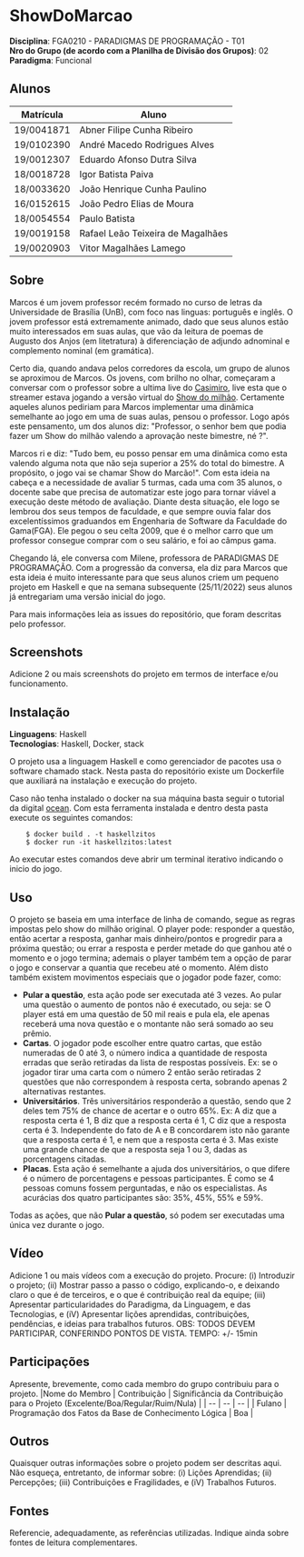 # ShowDoMarcao

**Disciplina**: FGA0210 - PARADIGMAS DE PROGRAMAÇÃO - T01 <br>
**Nro do Grupo (de acordo com a Planilha de Divisão dos Grupos)**: 02<br>
**Paradigma**: Funcional<br>

## Alunos
|Matrícula | Aluno |
| -- | -- |
| 19/0041871  |  Abner Filipe Cunha Ribeiro   |
| 19/0102390  |  André Macedo Rodrigues Alves |
| 19/0012307  |  Eduardo Afonso Dutra Silva   |
| 18/0018728  |  Igor Batista Paiva           |
| 18/0033620  |  João Henrique Cunha Paulino  |
| 16/0152615  |  João Pedro Elias de Moura    |
| 18/0054554  |  Paulo Batista                |
| 19/0019158  |  Rafael Leão Teixeira de Magalhães |
| 19/0020903  |  Vitor Magalhães Lamego       |

## Sobre

Marcos é um jovem professor recém formado no curso de letras da Universidade de Brasília (UnB), com foco nas linguas: português e inglês.
O jovem professor está extremamente animado, dado que seus alunos estão muito interessados em suas aulas, que vão da leitura de poemas 
de Augusto dos Anjos (em litetratura) à diferenciação de adjundo adnominal e complemento nominal (em gramática). 

Certo dia, quando andava pelos corredores da escola, um grupo de alunos se aproximou de Marcos. Os jovens, com brilho no olhar, começaram
a conversar com o professor sobre a ultima live do [Casimiro](https://www.youtube.com/watch?v=_dWp3ZbP_DA&ab_channel=CortesdoCasimito%5BOFICIAL%5D),
live esta que o streamer estava jogando a versão virtual do [Show do milhão](https://pt.wikipedia.org/wiki/Show_do_Milh%C3%A3o). Certamente aqueles
alunos pediriam para Marcos implementar uma dinâmica semelhante ao jogo em uma de suas aulas, pensou o professor. Logo após este pensamento, um dos alunos
diz: "Professor, o senhor bem que podia fazer um Show do milhão valendo a aprovação neste bimestre, né ?".

Marcos ri e diz: "Tudo bem, eu posso pensar em uma dinâmica como esta valendo alguma nota que não seja superior a 25% do total do bimestre. A propósito, o jogo
vai se chamar Show do Marcão!". Com esta ideia na cabeça e a necessidade de avaliar 5 turmas, cada uma com 35 alunos, o docente sabe que precisa de automatizar
este jogo para tornar viável a execução deste método de avaliação. Diante desta situação, ele logo se lembrou dos seus tempos de faculdade, e que sempre ouvia falar
dos excelentíssimos graduandos em Engenharia de Software da Faculdade do Gama(FGA). Ele pegou o seu celta 2009, que é o melhor carro que um professor consegue comprar
com o seu salário, e foi ao câmpus gama.

Chegando lá, ele conversa com  Milene, professora de PARADIGMAS DE PROGRAMAÇÃO. Com a progressão da conversa, ela diz para Marcos que esta ideia é muito interessante
para que seus alunos criem um pequeno projeto em Haskell e que na semana subsequente (25/11/2022) seus alunos já entregariam uma versão inicial do jogo.

Para mais informações leia as issues do repositório, que foram descritas pelo professor.

## Screenshots
Adicione 2 ou mais screenshots do projeto em termos de interface e/ou funcionamento.

## Instalação 
**Linguagens**: Haskell<br>
**Tecnologias**: Haskell, Docker, stack<br>

O projeto usa a linguagem Haskell e como gerenciador de pacotes usa o software chamado stack. Nesta pasta do repositório existe um Dockerfile que auxiliará
na instalação e execução do projeto.

Caso não tenha instalado o docker na sua máquina basta seguir o tutorial da digital [ocean](https://www.digitalocean.com/community/tutorials/how-to-install-and-use-docker-on-ubuntu-20-04).
Com esta ferramenta instalada e dentro desta pasta execute os seguintes comandos:

```
    $ docker build . -t haskellzitos
    $ docker run -it haskellzitos:latest
```

Ao executar estes comandos deve abrir um terminal iterativo indicando o inicio do jogo.

## Uso 
O projeto se baseia em uma interface de linha de comando, segue as regras impostas pelo show do milhão original. O player pode: responder a questão, então acertar a resposta, ganhar
mais dinheiro/pontos e progredir para a próxima questão; ou errar a resposta e perder metade do que ganhou até o momento e o jogo termina; ademais o player também tem a opção de parar o jogo
e conservar a quantia que recebeu até o momento. Além disto também existem movimentos especiais que o jogador pode fazer, como: 

- **Pular a questão**, esta ação pode ser executada até 3 vezes. Ao pular uma questão o aumento de pontos não é executado, ou seja: se O player está em uma questão de 50 mil reais e pula ela, ele apenas receberá uma nova questão e o montante não será somado ao seu prêmio.
- **Cartas**. O jogador pode escolher entre quatro cartas, que estão numeradas de 0 até 3, o número indica a quantidade de resposta erradas que serão retiradas da lista de respostas possíveis. Ex: se o jogador tirar uma carta com o número 2 então serão retiradas 2 questões que não correspondem à resposta certa, sobrando apenas 2 alternativas restantes.
- **Universitários**. Três universitários responderão a questão, sendo que 2 deles tem 75% de chance de acertar e o outro 65%. Ex: A diz que a resposta certa é 1, B diz que a resposta certa é 1, C diz que a resposta certa é 3. Independente do fato de A e B concordarem isto não garante que a resposta certa é 1, e nem que a resposta certa é 3. Mas existe uma grande chance de que a resposta seja 1 ou 3, dadas as porcentagens citadas.
- **Placas**.  Esta ação é semelhante a ajuda dos universitários, o que difere é o número de porcentagens e pessoas participantes. É como se 4 pessoas comuns fossem perguntadas, e não os especialistas. As acurácias dos quatro participantes são: 35%, 45%, 55% e 59%.

Todas as ações, que não **Pular a questão**, só podem ser executadas uma única vez durante o jogo. 

## Vídeo
Adicione 1 ou mais vídeos com a execução do projeto.
Procure: 
(i) Introduzir o projeto;
(ii) Mostrar passo a passo o código, explicando-o, e deixando claro o que é de terceiros, e o que é contribuição real da equipe;
(iii) Apresentar particularidades do Paradigma, da Linguagem, e das Tecnologias, e
(iV) Apresentar lições aprendidas, contribuições, pendências, e ideias para trabalhos futuros.
OBS: TODOS DEVEM PARTICIPAR, CONFERINDO PONTOS DE VISTA.
TEMPO: +/- 15min

## Participações
Apresente, brevemente, como cada membro do grupo contribuiu para o projeto.
|Nome do Membro | Contribuição | Significância da Contribuição para o Projeto (Excelente/Boa/Regular/Ruim/Nula) |
| -- | -- | -- |
| Fulano  |  Programação dos Fatos da Base de Conhecimento Lógica | Boa |

## Outros 
Quaisquer outras informações sobre o projeto podem ser descritas aqui. Não esqueça, entretanto, de informar sobre:
(i) Lições Aprendidas;
(ii) Percepções;
(iii) Contribuições e Fragilidades, e
(iV) Trabalhos Futuros.

## Fontes
Referencie, adequadamente, as referências utilizadas.
Indique ainda sobre fontes de leitura complementares.
